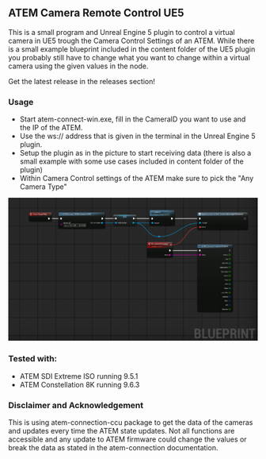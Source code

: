 ## ATEM Camera Remote Control UE5
This is a small program and Unreal Engine 5 plugin to control a virtual camera in UE5 trough the Camera Control Settings of an ATEM. While there is a small example blueprint included in the content folder of the UE5 plugin you probably still have to change what you want to change within a virtual camera using the given values in the node. 

Get the latest release in the releases section!

### Usage

- Start atem-connect-win.exe, fill in the CameraID you want to use and the IP of the ATEM. 
- Use the ws:// address that is given in the terminal in the Unreal Engine 5 plugin.
- Setup the plugin as in the picture to start receiving data (there is also a small example with some use cases included in content folder of the plugin)
- Within Camera Control settings of the ATEM make sure to pick the "Any Camera Type"


![image info](./Pictures/setup_plugin.png)



### Tested with: 

- ATEM SDI Extreme ISO running 9.5.1
- ATEM Constellation 8K running 9.6.3

  
### Disclaimer and Acknowledgement
This is using atem-connection-ccu package to get the data of the cameras and updates every time the ATEM state updates. Not all functions are accessible and any update to ATEM firmware could change the values or break the data as stated in the atem-connection documentation. 
